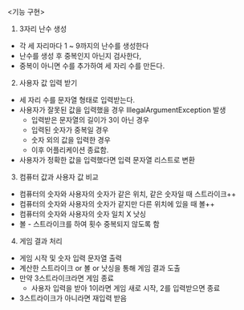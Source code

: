 <기능 구현>

1. 3자리 난수 생성
  - 각 세 자리마다 1 ~ 9까지의 난수를 생성한다
  - 난수를 생성 후 중복인지 아닌지 검사한다,
  - 중복이 아니면 수를 추가하여 세 자리 수를 만든다.

2. 사용자 값 입력 받기
  - 세 자리 수를 문자열 형태로 입력받는다.
  - 사용자가 잘못된 값을 입력했을 경우 IllegalArgumentException 발생
    - 입력받은 문자열의 길이가 3이 아닌 경우
    - 입력된 숫자가 중복일 경우
    - 숫자 외의 값을 입력한 경우
    - 이후 어플리케이션 종료함.
  - 사용자가 정확한 값을 입력했다면 입력 문자열 리스트로 변환  

3. 컴퓨터 값과 사용자 값 비교
  - 컴퓨터의 숫자와 사용자의 숫자가 같은 위치, 같은 숫자일 때
    스트라이크++
  - 컴퓨터의 숫자와 사용자의 숫자가 같지만 다른 위치에 있을 때
    볼++
  - 컴퓨터의 숫자와 사용자의 숫자 일치 X
    낫싱
  - 볼 - 스트라이크를 하여 횟수 중복되지 않도록 함

4. 게임 결과 처리
  - 게임 시작 및 숫자 입력 문자열 출력
  - 계산한 스트라이크 or 볼 or 낫싱을 통해 게임 결과 도출
  - 만약 3스트라이크라면 게임 종료
    - 사용자 입력을 받아 1이라면 게임 새로 시작, 2를 입력받으면 종료  
  - 3스트라이크가 아니라면 재입력 받음